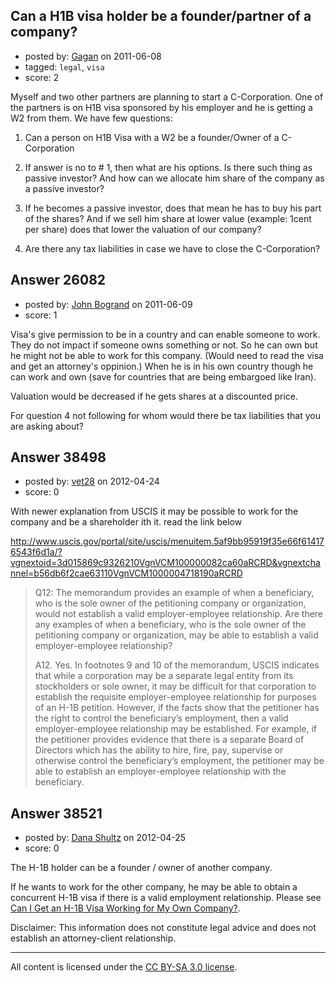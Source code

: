 ## Can a H1B visa holder be a founder/partner of a company?

- posted by: [Gagan](https://stackexchange.com/users/-1/11106-gagan) on 2011-06-08
- tagged: `legal`, `visa`
- score: 2

Myself and two other partners are planning to start a C-Corporation. One of the partners is on H1B visa sponsored by his employer and he is getting a W2 from them. We have few questions:

1. Can a person on H1B Visa with a W2 be a founder/Owner of a C-Corporation

2. If answer is no to # 1, then what are his options. Is there such thing as passive investor? And how can we allocate him share of the company as a passive investor?

3. If he becomes a passive investor, does that mean he has to buy his part of the shares? And if we sell him share at lower value (example: 1cent per share) does that lower the valuation of our company?

4. Are there any tax liabilities in case we have to close the C-Corporation?




## Answer 26082

- posted by: [John Bogrand](https://stackexchange.com/users/-1/3577-john-bogrand) on 2011-06-09
- score: 1

Visa's give permission to be in a country and can enable someone to work.  They do not impact if someone owns something or not.  So he can own but he might not be able to work for this company.  (Would need to read the visa and get an attorney's oppinion.)  When he is in his own country though he can work and own (save for countries that are being embargoed like Iran).  

Valuation would be decreased if he gets shares at a discounted price.

For question 4 not following for whom would there be tax liabilities that you are asking about? 






## Answer 38498

- posted by: [vet28](https://stackexchange.com/users/-1/17662-vet28) on 2012-04-24
- score: 0

With newer explanation from USCIS it may be possible to work for the company and be a shareholder ith it. read the link below

http://www.uscis.gov/portal/site/uscis/menuitem.5af9bb95919f35e66f614176543f6d1a/?vgnextoid=3d015869c9326210VgnVCM100000082ca60aRCRD&vgnextchannel=b56db6f2cae63110VgnVCM1000004718190aRCRD 

> Q12: The memorandum provides an example of when a beneficiary, who is
> the sole owner of the petitioning company or organization, would not
> establish a valid employer-employee relationship. Are there any
> examples of when a beneficiary, who is the sole owner of the
> petitioning company or organization, may be able to establish a valid
> employer-employee relationship?
> 
> A12.   Yes. In footnotes 9 and 10 of the memorandum, USCIS indicates
> that while a corporation may be a separate legal entity from its
> stockholders or sole owner, it may be difficult for that corporation
> to establish the requisite employer-employee relationship for purposes
> of an H-1B petition. However, if the facts show that the petitioner
> has the right to control the beneficiary’s employment, then a valid
> employer-employee relationship may be established. For example, if the
> petitioner provides evidence that there is a separate Board of
> Directors which has the ability to hire, fire, pay, supervise or
> otherwise control the beneficiary’s employment, the petitioner may be
> able to establish an employer-employee relationship with the
> beneficiary.


## Answer 38521

- posted by: [Dana Shultz](https://stackexchange.com/users/-1/1841-dana-shultz) on 2012-04-25
- score: 0

<p>The H-1B holder can be a founder / owner of another company.</p>

<p>If he wants to work for the other company, he may be able to obtain a concurrent H-1B visa if there is a valid employment relationship. Please see <a href="http://danashultz.com/blog/2011/05/06/can-i-get-an-h-1b-visa-working-for-my-own-company/" rel="nofollow">Can I Get an H-1B Visa Working for My Own Company?</a>.</p>

<p>Disclaimer: This information does not constitute legal advice and does not establish an attorney-client relationship.</p>




---

All content is licensed under the [CC BY-SA 3.0 license](https://creativecommons.org/licenses/by-sa/3.0/).
